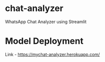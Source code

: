 # chat-analyzer

WhatsApp Chat Analyzer using Streamlit

# Model Deployment
Link - https://mychat-analyzer.herokuapp.com/
